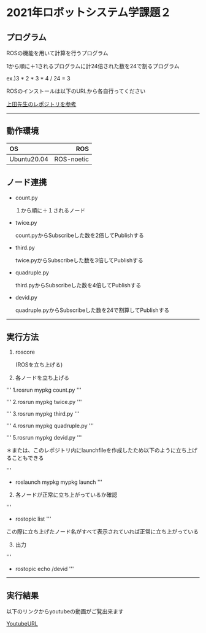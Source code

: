 # 2021年ロボットシステム学課題２


## プログラム


ROSの機能を用いて計算を行うプログラム


1から順に＋1されるプログラムに計24倍された数を24で割るプログラム


ex.)3 * 2 * 3 * 4 / 24 = 3 


ROSのインストールは以下のURLから各自行ってください


[上田先生のレポジトリを参考](https://github.com/ryuichiueda/ros_setup_scripts_Ubuntu20.04_desktop)

______


## 動作環境


| OS | ROS |  
|:----|------:|
| Ubuntu20.04 | ROS-noetic |


## ノード連携


 - count.py 


    １から順に＋１されるノード


 - twice.py

 
    count.pyからSubscribeした数を2倍してPublishする


 - third.py


    twice.pyからSubscribeした数を3倍してPublishする


 - quadruple.py


    third.pyからSubscribeした数を4倍してPublishする


 - devid.py


    quadruple.pyからSubscribeした数を24で割算してPublishする


______


## 実行方法


1. roscore

     (ROSを立ち上げる)


1. 各ノードを立ち上げる
 

'''
    1.rosrun mypkg count.py
'''


'''
    2.rosrun mypkg twice.py
'''


''' 
    3.rosrun mypkg third.py
'''


'''
    4.rosrun mypkg quadruple.py
'''


'''
    5.rosrun mypkg devid.py
'''



＊または、このレポジトリ内にlaunchfileを作成したため以下のように立ち上げることもできる


'''
  - roslaunch mypkg mypkg launch
'''



 2. 各ノードが正常に立ち上がっているか確認


'''
   - rostopic list
'''



  この際に立ち上げたノード名がすべて表示されていれば正常に立ち上がっている


 3. 出力


'''
   - rostopic echo /devid
'''



____


## 実行結果


以下のリンクからyoutubeの動画がご覧出来ます

[YoutubeURL](https://youtu.be/Epd0Tx29t4s)
